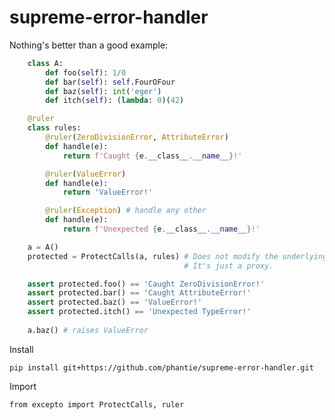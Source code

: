 # supreme-error-handler

Nothing's better than a good example:


```python
    class A:
        def foo(self): 1/0
        def bar(self): self.FourOFour
        def baz(self): int('eger')
        def itch(self): (lambda: 0)(42)

    @ruler
    class rules:
        @ruler(ZeroDivisionError, AttributeError)
        def handle(e):
            return f'Caught {e.__class__.__name__}!'

        @ruler(ValueError)
        def handle(e):
            return 'ValueError!'

        @ruler(Exception) # handle any other
        def handle(e):
            return f'Unexpected {e.__class__.__name__}!'

    a = A()
    protected = ProtectCalls(a, rules) # Does not modify the underlying object
                                       # It's just a proxy.

    assert protected.foo() == 'Caught ZeroDivisionError!'
    assert protected.bar() == 'Caught AttributeError!'
    assert protected.baz() == 'ValueError!'
    assert protected.itch() == 'Unexpected TypeError!'
    
    a.baz() # raises ValueError
```

Install

    pip install git+https://github.com/phantie/supreme-error-handler.git
    
Import

    from excepto import ProtectCalls, ruler
